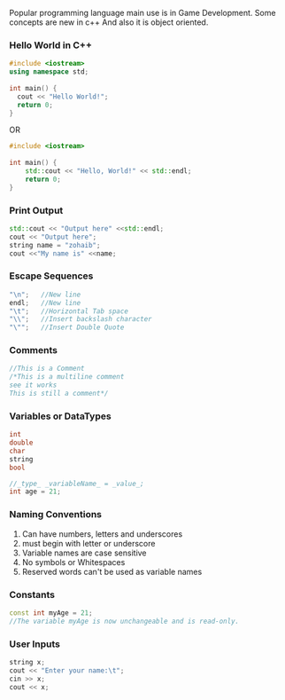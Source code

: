 Popular programming language main use is in Game Development. Some concepts are new in c++ And also it is object oriented.

### Hello World in C++

```cpp
#include <iostream>  
using namespace std;  
  
int main() {  
  cout << "Hello World!";  
  return 0;  
}
```

OR

```cpp
#include <iostream>  
  
int main() {  
    std::cout << "Hello, World!" << std::endl;  
    return 0;  
}
```

### Print Output

```cpp
std::cout << "Output here" <<std::endl;
cout << "Output here";
string name = "zohaib";
cout <<"My name is" <<name;
```

### Escape Sequences

```cpp
"\n";   //New line
endl;   //New line
"\t";   //Horizontal Tab space
"\\";   //Insert backslash character
"\"";   //Insert Double Quote
```

### Comments

```cpp
//This is a Comment
/*This is a multiline comment
see it works
This is still a comment*/
```


### Variables or DataTypes
```cpp
int
double
char
string
bool

//_type_ _variableName_ = _value_;
int age = 21;
```


### Naming Conventions
1. Can have numbers, letters and underscores
2. must begin with letter or underscore
3. Variable names are case sensitive
4. No symbols or Whitespaces
5. Reserved words can't be used as variable names

### Constants

```cpp
const int myAge = 21;
//The variable myAge is now unchangeable and is read-only.
```

### User Inputs
```cpp
string x;
cout << "Enter your name:\t";
cin >> x;
cout << x;
```


